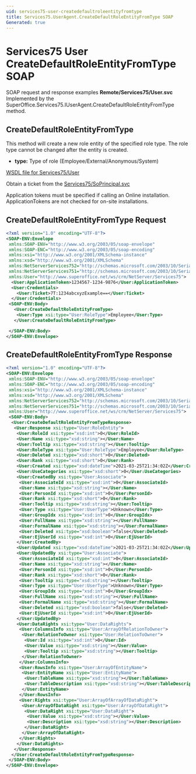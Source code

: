 ```yaml
---
uid: services75-user-createdefaultroleentityfromtype
title: Services75.UserAgent.CreateDefaultRoleEntityFromType SOAP
Generated: true
---
```


# Services75 User CreateDefaultRoleEntityFromType SOAP

SOAP request and response examples **Remote/Services75/User.svc**
Implemented by the <see cref="M:SuperOffice.Services75.IUserAgent.CreateDefaultRoleEntityFromType">SuperOffice.Services75.IUserAgent.CreateDefaultRoleEntityFromType</see> method.

## CreateDefaultRoleEntityFromType

This method will create a new role entity of the specified role type. The role type cannot be changed after the entity is created.

* **type:** Type of role (Employee/External/Anonymous/System)



[WSDL file for Services75/User](../Services75-User.md)

Obtain a ticket from the [Services75/SoPrincipal.svc](../SoPrincipal/index.md)

Application tokens must be specified if calling an Online installation. ApplicationTokens are not checked for on-site installations.

## CreateDefaultRoleEntityFromType Request

```xml
<?xml version="1.0" encoding="UTF-8"?>
<SOAP-ENV:Envelope
 xmlns:SOAP-ENV="http://www.w3.org/2003/05/soap-envelope"
 xmlns:SOAP-ENC="http://www.w3.org/2003/05/soap-encoding"
 xmlns:xsi="http://www.w3.org/2001/XMLSchema-instance"
 xmlns:xsd="http://www.w3.org/2001/XMLSchema"
 xmlns:NetServerServices752="http://schemas.microsoft.com/2003/10/Serialization/Arrays"
 xmlns:NetServerServices751="http://schemas.microsoft.com/2003/10/Serialization/"
 xmlns:User="http://www.superoffice.net/ws/crm/NetServer/Services75">
  <User:ApplicationToken>1234567-1234-9876</User:ApplicationToken>
  <User:Credentials>
    <User:Ticket>7T:1234abcxyzExample==</User:Ticket>
  </User:Credentials>
 <SOAP-ENV:Body>
   <User:CreateDefaultRoleEntityFromType>
    <User:Type xsi:type="User:RoleType">Employee</User:Type>
   </User:CreateDefaultRoleEntityFromType>

 </SOAP-ENV:Body>
</SOAP-ENV:Envelope>

```


## CreateDefaultRoleEntityFromType Response

```xml
<?xml version="1.0" encoding="UTF-8"?>
<SOAP-ENV:Envelope
 xmlns:SOAP-ENV="http://www.w3.org/2003/05/soap-envelope"
 xmlns:SOAP-ENC="http://www.w3.org/2003/05/soap-encoding"
 xmlns:xsi="http://www.w3.org/2001/XMLSchema-instance"
 xmlns:xsd="http://www.w3.org/2001/XMLSchema"
 xmlns:NetServerServices752="http://schemas.microsoft.com/2003/10/Serialization/Arrays"
 xmlns:NetServerServices751="http://schemas.microsoft.com/2003/10/Serialization/"
 xmlns:User="http://www.superoffice.net/ws/crm/NetServer/Services75">
 <SOAP-ENV:Body>
  <User:CreateDefaultRoleEntityFromTypeResponse>
   <User:Response xsi:type="User:RoleEntity">
    <User:RoleId xsi:type="xsd:int">0</User:RoleId>
    <User:Name xsi:type="xsd:string"></User:Name>
    <User:Tooltip xsi:type="xsd:string"></User:Tooltip>
    <User:RoleType xsi:type="User:RoleType">Employee</User:RoleType>
    <User:Deleted xsi:type="xsd:short">0</User:Deleted>
    <User:Rank xsi:type="xsd:short">0</User:Rank>
    <User:Created xsi:type="xsd:dateTime">2021-03-25T21:34:02Z</User:Created>
    <User:UseCategories xsi:type="xsd:short">0</User:UseCategories>
    <User:CreatedBy xsi:type="User:Associate">
     <User:AssociateId xsi:type="xsd:int">0</User:AssociateId>
     <User:Name xsi:type="xsd:string"></User:Name>
     <User:PersonId xsi:type="xsd:int">0</User:PersonId>
     <User:Rank xsi:type="xsd:short">0</User:Rank>
     <User:Tooltip xsi:type="xsd:string"></User:Tooltip>
     <User:Type xsi:type="User:UserType">Unknown</User:Type>
     <User:GroupIdx xsi:type="xsd:int">0</User:GroupIdx>
     <User:FullName xsi:type="xsd:string"></User:FullName>
     <User:FormalName xsi:type="xsd:string"></User:FormalName>
     <User:Deleted xsi:type="xsd:boolean">false</User:Deleted>
     <User:EjUserId xsi:type="xsd:int">0</User:EjUserId>
    </User:CreatedBy>
    <User:Updated xsi:type="xsd:dateTime">2021-03-25T21:34:02Z</User:Updated>
    <User:UpdatedBy xsi:type="User:Associate">
     <User:AssociateId xsi:type="xsd:int">0</User:AssociateId>
     <User:Name xsi:type="xsd:string"></User:Name>
     <User:PersonId xsi:type="xsd:int">0</User:PersonId>
     <User:Rank xsi:type="xsd:short">0</User:Rank>
     <User:Tooltip xsi:type="xsd:string"></User:Tooltip>
     <User:Type xsi:type="User:UserType">Unknown</User:Type>
     <User:GroupIdx xsi:type="xsd:int">0</User:GroupIdx>
     <User:FullName xsi:type="xsd:string"></User:FullName>
     <User:FormalName xsi:type="xsd:string"></User:FormalName>
     <User:Deleted xsi:type="xsd:boolean">false</User:Deleted>
     <User:EjUserId xsi:type="xsd:int">0</User:EjUserId>
    </User:UpdatedBy>
    <User:DataRights xsi:type="User:DataRights">
     <User:ColumnsInfo xsi:type="User:ArrayOfRelationToOwner">
      <User:RelationToOwner xsi:type="User:RelationToOwner">
       <User:Id xsi:type="xsd:int">0</User:Id>
       <User:Value xsi:type="xsd:string"></User:Value>
       <User:Tooltip xsi:type="xsd:string"></User:Tooltip>
      </User:RelationToOwner>
     </User:ColumnsInfo>
     <User:RowsInfo xsi:type="User:ArrayOfEntityName">
      <User:EntityName xsi:type="User:EntityName">
       <User:TableName xsi:type="xsd:string"></User:TableName>
       <User:TableDescription xsi:type="xsd:string"></User:TableDescription>
      </User:EntityName>
     </User:RowsInfo>
     <User:Rights xsi:type="User:ArrayOfArrayOfDataRight">
      <User:ArrayOfDataRight xsi:type="User:ArrayOfDataRight">
       <User:DataRight xsi:type="User:DataRight">
        <User:Value xsi:type="xsd:string"></User:Value>
        <User:Description xsi:type="xsd:string"></User:Description>
       </User:DataRight>
      </User:ArrayOfDataRight>
     </User:Rights>
    </User:DataRights>
   </User:Response>
  </User:CreateDefaultRoleEntityFromTypeResponse>
 </SOAP-ENV:Body>
</SOAP-ENV:Envelope>

```

